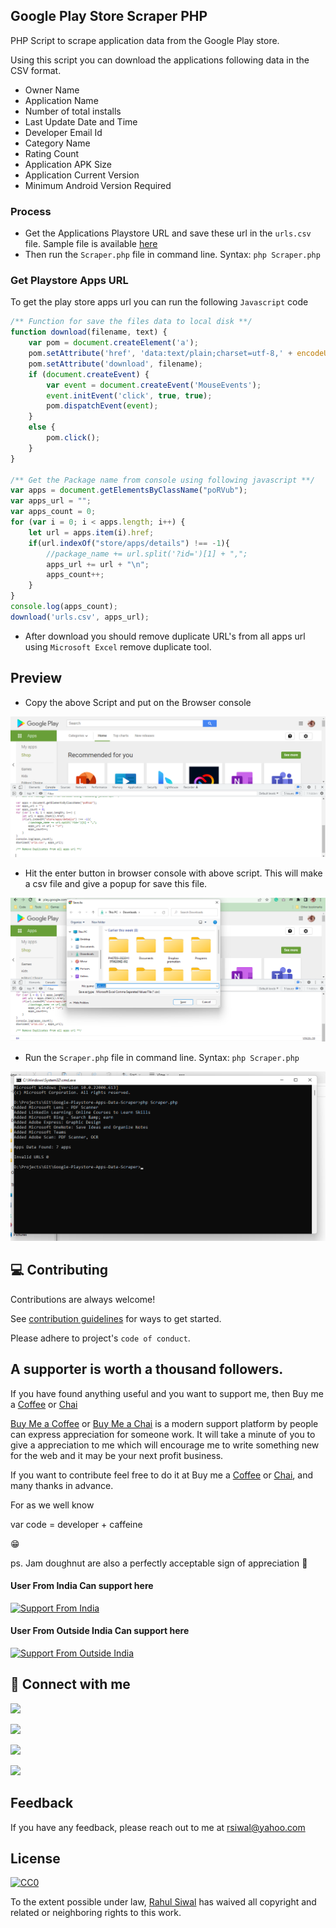 ## Google Play Store Scraper PHP

PHP Script to scrape application data from the Google Play store.

Using this script you can download the applications following data in the CSV format.

- Owner Name
- Application Name
- Number of total installs
- Last Update Date and Time
- Developer Email Id
- Category Name
- Rating Count
- Application APK Size
- Application Current Version
- Minimum Android Version Required

### Process

- Get the Applications Playstore URL and save these url in the `urls.csv` file. Sample file is available [here](https://github.com/crsiwal/Google-Play-Store-Scraper-PHP/blob/main/urls.csv)
- Then run the `Scraper.php` file in command line. Syntax: `php Scraper.php`

### Get Playstore Apps URL
To get the play store apps url you can run the following `Javascript` code  

```JavaScript
/** Function for save the files data to local disk **/
function download(filename, text) {
    var pom = document.createElement('a');
    pom.setAttribute('href', 'data:text/plain;charset=utf-8,' + encodeURIComponent(text));
    pom.setAttribute('download', filename);
    if (document.createEvent) {
        var event = document.createEvent('MouseEvents');
        event.initEvent('click', true, true);
        pom.dispatchEvent(event);
    }
    else {
        pom.click();
    }
}

/** Get the Package name from console using following javascript **/
var apps = document.getElementsByClassName("poRVub");
var apps_url = "";
var apps_count = 0;
for (var i = 0; i < apps.length; i++) {
	let url = apps.item(i).href;
	if(url.indexOf("store/apps/details") !== -1){
		//package_name += url.split('?id=')[1] + ",";
		apps_url += url + "\n";
		apps_count++;
	}
}
console.log(apps_count);
download('urls.csv', apps_url);
```

- After download you should remove duplicate URL's from all apps url using `Microsoft Excel` remove duplicate tool.

## Preview

- Copy the above Script and put on the Browser console

[![](screenshot/urls.png)](https://github.com/crsiwal/Google-Play-Store-Scraper-PHP)

- Hit the enter button in browser console with above script. This will make a csv file and give a popup for save this file.

[![](screenshot/download.png)](https://github.com/crsiwal/Google-Play-Store-Scraper-PHP)

- Run the `Scraper.php` file in command line. Syntax: `php Scraper.php`

[![](screenshot/process.png)](https://github.com/crsiwal/Google-Play-Store-Scraper-PHP)

## 💻 Contributing

Contributions are always welcome!

See [contribution guidelines](contributing.md) for ways to get started.

Please adhere to project's `code of conduct`.
## A supporter is worth a thousand followers.

If you have found anything useful and you want to support me, then Buy me a [Coffee](https://www.buymeacoffee.com/rsiwal) or [Chai](https://getmechai.vercel.app/link.html?vpa=rsiwal@upi&nm=Rahul+Siwal&amt=500)

[Buy Me a Coffee](https://www.buymeacoffee.com/rsiwal) or [Buy Me a Chai](https://getmechai.vercel.app/link.html?vpa=rsiwal@upi&nm=Rahul+Siwal&amt=500) is a modern support platform by people can express appreciation for someone work. It will take a minute of you to give a appreciation to me which will encourage me to write something new for the web and it may be your next profit business.

If you want to contribute feel free to do it at Buy me a [Coffee](https://www.buymeacoffee.com/rsiwal) or [Chai](https://getmechai.vercel.app/link.html?vpa=rsiwal@upi&nm=Rahul+Siwal&amt=500), and many thanks in advance.

For as we well know

var code = developer + caffeine

😁

ps. Jam doughnut are also a perfectly acceptable sign of appreciation 🍩

#### User From India Can support here
[![Support From India](https://i.ibb.co/Xkdj83y/image-2.png)](https://getmechai.vercel.app/link.html?vpa=rsiwal@upi&nm=Rahul+Siwal&amt=500)

#### User From Outside India Can support here
[![Support From Outside India](https://img.buymeacoffee.com/button-api/?text=Buy%20a%20coffee%20for%20me&emoji=&slug=rsiwal&button_colour=FF5F5F&font_colour=ffffff&font_family=Cookie&outline_colour=000000&coffee_colour=FFDD00)](https://www.buymeacoffee.com/rsiwal)

## 🤝 Connect with me

[![](https://img.shields.io/badge/Profile-Twitter-1DA1F2?style=flat&logo=twitter&color=336791&logoColor=white)](https://www.twitter.com/rahulsiwal)

[![](https://img.shields.io/badge/Profile-Linkedin-0A66C2?style=flat&logo=linkedin&logoColor=white)](https://www.linkedin.com/in/rsiwal)

[![](https://img.shields.io/badge/Profile-Facebook-3b5998?style=flat&logo=facebook&logoColor=white)](https://www.facebook.com/rsiwal)

[![](https://img.shields.io/badge/Profile-Instagram-3f729b?style=flat&logo=instagram&logoColor=white)](https://www.instagram.com/rahulsiwal)

## Feedback

If you have any feedback, please reach out to me at rsiwal@yahoo.com


## License 

[![CC0](https://licensebuttons.net/p/zero/1.0/88x31.png)](https://creativecommons.org/publicdomain/zero/1.0/)

To the extent possible under law, [Rahul Siwal](https://github.com/crsiwal) has waived all copyright and related or neighboring rights to this work.